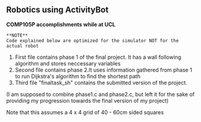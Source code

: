 ## Robotics using ActivityBot
**COMP105P accomplishments while at UCL**
```
**NOTE**
Code explained below are optimized for the simulator NOT for the actual robot
```
1. First file contains phase 1 of the final project. It has a wall following algorithm and stores neccessary variables
2. Second file contains phase 2.It uses information gathered from phase 1 to run Dijkstra's algorithm to find the shortest path
3. Third file "finaltask_sh" contains the submitted version of the project. 


(I am supposed to combine phase1.c and phase2.c, but left it for the sake of providing my progression towards the final version of my project)

Note that this assumes a 4 x 4 grid of 40 - 60cm sided squares
